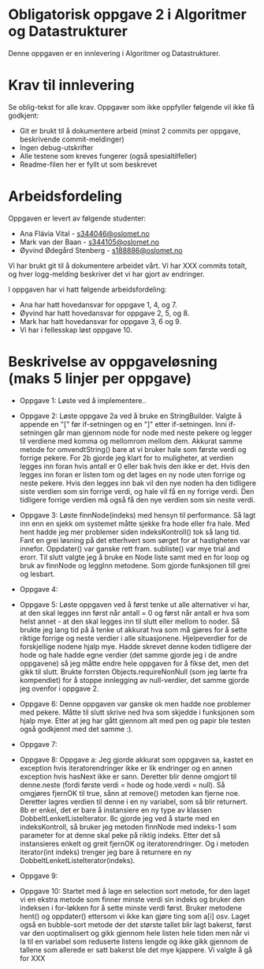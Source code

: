 # Obligatorisk oppgave 2 i Algoritmer og Datastrukturer

Denne oppgaven er en innlevering i Algoritmer og Datastrukturer. 

# Krav til innlevering

Se oblig-tekst for alle krav. Oppgaver som ikke oppfyller følgende vil ikke få godkjent:

* Git er brukt til å dokumentere arbeid (minst 2 commits per oppgave, beskrivende commit-meldinger)	
* Ingen debug-utskrifter
* Alle testene som kreves fungerer (også spesialtilfeller)
* Readme-filen her er fyllt ut som beskrevet

# Arbeidsfordeling

Oppgaven er levert av følgende studenter:
* Ana Flávia Vital - s344046@oslomet.no
* Mark van der Baan - s344105@oslomet.no
* Øyvind Ødegård Stenberg - s188886@oslomet.no

Vi har brukt git til å dokumentere arbeidet vårt. Vi har XXX commits totalt, og hver logg-melding beskriver det vi har gjort av endringer.

I oppgaven har vi hatt følgende arbeidsfordeling:
* Ana har hatt hovedansvar for oppgave 1, 4, og 7. 
* Øyvind har hatt hovedansvar for oppgave 2, 5, og 8. 
* Mark har hatt hovedansvar for oppgave 3, 6 og 9. 
* Vi har i fellesskap løst oppgave 10. 

# Beskrivelse av oppgaveløsning (maks 5 linjer per oppgave)

* Oppgave 1: Løste ved å implementere..

* Oppgave 2: Løste oppgave 2a ved å bruke en StringBuilder. Valgte å appende en "[" før if-setningen og en "]" etter if-setningen. 
             Inni if-setningen går man gjennom node for node med neste pekere og legger til verdiene med komma og mellomrom mellom dem. Akkurat samme metode for omvendtString() 
             bare at vi bruker hale som første verdi og forrige pekere. For 2b gjorde jeg klart for to muligheter, at verdien legges inn foran hvis antall er 0 eller bak hvis den 
             ikke er det. Hvis den legges inn foran er listen tom og det lages en ny node uten forrige og neste pekere. Hvis den legges inn bak vil den nye noden ha den tidligere 
             siste verdien som sin forrige verdi, og hale vil få en ny forrige verdi. Den tidligere forrige verdien må også få den nye verdien som sin neste verdi.
             
* Oppgave 3: Løste finnNode(indeks) med hensyn til performance. Så lagt inn enn en sjekk om systemet måtte sjekke fra hode eller fra hale. 
             Med hent hadde jeg mer problemer siden indeksKontroll() tok så lang tid. Fant en grei løsning på det etterhvert som sørget for at hastigheten var innefor.
             Oppdater() var ganske rett fram.
             subliste() var mye trial and erorr. Til slutt valgte jeg å bruke en Node liste samt med en for loop og bruk av finnNode og leggInn metodene. Som gjorde funksjonen till grei og lesbart.

* Oppgave 4: 

* Oppgave 5: Løste oppgaven ved å først tenke ut alle alternativer vi har, at den skal legges inn først når antall = 0 og først når antall er hva som helst annet - at den skal legges 
             inn til slutt eller mellom to noder. Så brukte jeg lang tid på å tenke ut akkurat hva som må gjøres for å sette riktige forrige og neste verdier i alle situasjonene. 
             Hjelpeverdier for de forskjellige nodene hjalp mye. Hadde skrevet denne koden tidligere der hode og hale hadde egne verdier (det samme gjorde jeg i de andre oppgavene) 
             så jeg måtte endre hele oppgaven for å fikse det, men det gikk til slutt. Brukte forrsten Objects.requireNonNull (som jeg lærte fra kompendiet) for å stoppe innlegging av null-verdier, 
             det samme gjorde jeg ovenfor i oppgave 2.
             
* Oppgave 6: Denne oppgaven var ganske ok men hadde noe problemer med pekere. Måtte til slutt skrive ned hva som skjedde i funksjonen som hjalp mye.
             Etter at jeg har gått gjennom alt med pen og papir ble testen også godkjennt med det samme :).

* Oppgave 7:

* Oppgave 8: Oppgave a: Jeg gjorde akkurat som oppgaven sa, kastet en exception hvis iteratorendringer ikke er lik endringer og en annen exception hvis hasNext ikke er sann. Deretter blir denne omgjort til 
             denne.neste (fordi første verdi = hode og hode.verdi = null). Så omgjøres fjernOK til true, sånn at remove() metoden kan fjerne noe. Deretter lagres verdien til denne i en ny variabel, som så blir returnert.
             8b er enkel, det er bare å instansiere en ny type av klassen DobbeltLenketListeIterator. 8c gjorde jeg ved å starte med en indeksKontroll, så bruker jeg metoden finnNode med indeks-1 som parameter for at 
             denne skal peke på riktig indeks. Etter det så instansieres enkelt og greit fjernOK og iteratorendringer. Og i metoden iterator(int indeks) trenger jeg bare å returnere en ny
             DobbeltLenketListeIterator(indeks).
             
* Oppgave 9:

* Oppgave 10: Startet med å lage en selection sort metode, for den laget vi en ekstra metode som finner minste verdi sin indeks og bruker den indeksen 
              i for-løkken for å sette minste verdi først. Bruker metodene hent() og oppdater() ettersom vi ikke kan gjøre ting som a[i] osv. Laget også en 
              bubble-sort metode der det største tallet blir lagt bakerst, først var den uoptimalisert og gikk gjennom hele listen hele tiden men når vi la til
              en variabel som reduserte listens lengde og ikke gikk gjennom de tallene som allerede er satt bakerst ble det mye kjappere.
              Vi valgte å gå for XXX

